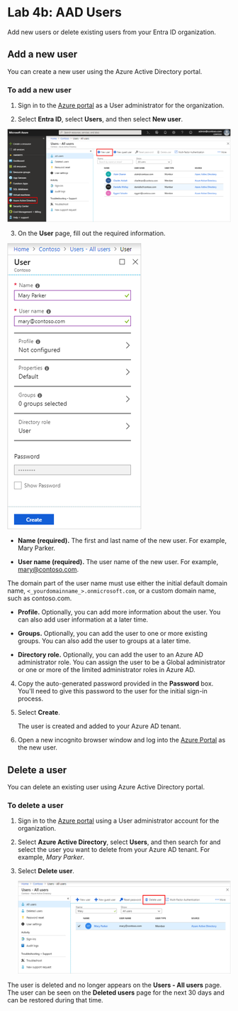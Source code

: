 # Lab 4b: AAD Users
Add new users or delete existing users from your Entra ID organization.

## Add a new user
You can create a new user using the Azure Active Directory portal.

### To add a new user
1. Sign in to the [Azure portal](https://portal.azure.com/) as a User administrator for the organization.

2. Select **Entra ID**, select **Users**, and then select **New user**.

  ![](index/new-user-all-users-blade.png)

3. On the **User** page, fill out the required information.

![](index/new-user-user-blade.png)

- **Name (required).** The first and last name of the new user. For example, Mary Parker.

- **User name (required).** The user name of the new user. For example, mary@contoso.com.  
  

The domain part of the user name must use either the initial default domain name, `<_yourdomainname_>.onmicrosoft.com`, or a custom domain name, such as contoso.com. 

- **Profile.** Optionally, you can add more information about the user. You can also add user information at a later time. 

- **Groups.** Optionally, you can add the user to one or more existing groups. You can also add the user to groups at a later time. 
  
- **Directory role.** Optionally, you can add the user to an Azure AD administrator role. You can assign the user to be a Global administrator or one or more of the limited administrator roles in Azure AD. 

4. Copy the auto-generated password provided in the **Password** box. You'll need to give this password to the user for the initial sign-in process.

5. Select **Create**.

   The user is created and added to your Azure AD tenant.

6. Open a new incognito browser window and log into the [Azure Portal](https://portal.azure.com) as the new user. 

## Delete a user
You can delete an existing user using Azure Active Directory portal.

### To delete a user
1. Sign in to the [Azure portal](https://portal.azure.com/) using a User administrator account for the organization.

2. Select **Azure Active Directory**, select **Users**, and then search for and select the user you want to delete from your Azure AD tenant. For example, _Mary Parker_.

3. Select **Delete user**.

    ![](index/delete-user-all-users-blade.png)

  The user is deleted and no longer appears on the **Users - All users** page. The user can be seen on the **Deleted users** page for the next 30 days and can be restored during that time. 
